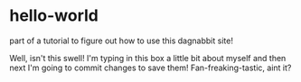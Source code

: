 # hello-world
part of a tutorial to figure out how to use this dagnabbit site!

Well, isn't this swell! I'm typing in this box a little bit about myself and then next I'm going to commit changes to save them! Fan-freaking-tastic, aint it?
